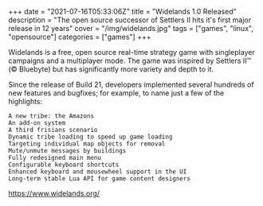 +++
date = "2021-07-16T05:33:06Z"
title = "Widelands 1.0 Released"
description = "The open source successor of Settlers II hits it's first major release in 12 years"
cover = "/img/widelands.jpg"
tags = ["games", "linux", "opensource"]
categories = ["games"]
+++

Widelands is a free, open source real-time strategy game with singleplayer campaigns and a multiplayer mode. The game was inspired by Settlers II™ (© Bluebyte) but has significantly more variety and depth to it. 

Since the release of Build 21, developers implemented several hundreds of new features and bugfixes; for example, to name just a few of the highlights:

    A new tribe: the Amazons
    An add-on system
    A third frisians scenario
    Dynamic tribe loading to speed up game loading
    Targeting individual map objects for removal
    Mute/unmute messages by buildings
    Fully redesigned main menu
    Configurable keyboard shortcuts
    Enhanced keyboard and mousewheel support in the UI
    Long-term stable Lua API for game content designers

https://www.widelands.org/